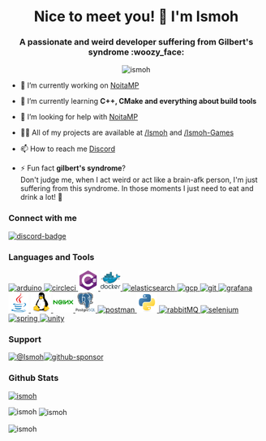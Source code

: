 <h1 align="center">Nice to meet you! 👋 I'm Ismoh</h1>
<h3 align="center">A passionate and weird developer suffering from Gilbert's syndrome :woozy_face:</h3>

<p align="center"> <img src="https://komarev.com/ghpvc/?username=ismoh&label=Profile%20views&color=0e75b6&style=flat-square" alt="ismoh" /> </p>

- 🔭 I’m currently working on [NoitaMP](https://github.com/Ismoh/NoitaMP)

- 🌱 I’m currently learning **C++, CMake and everything about build tools**

- 🤝 I’m looking for help with [NoitaMP](https://github.com/Ismoh/NoitaMP)

- 👨‍💻 All of my projects are available at [/Ismoh](https://github.com/Ismoh?tab=repositories&q=&type=source&language=&sort=) and [/Ismoh-Games](https://github.com/orgs/Ismoh-Games/repositories?q=&type=source&language=&sort=)

- 📫 How to reach me [Discord](https://discord.gg/Z99g7Hx)

- ⚡ Fun fact **gilbert's syndrome**?\
  Don't judge me, when I act weird or act like a brain-afk person, I'm just suffering from this syndrome. In those moments I just need to eat and drink a lot! :woozy_face:

### Connect with me

[![discord-badge](https://img.shields.io/badge/Discord-5865F2?style=for-the-badge&logo=discord&logoColor=white&label=Ismoh%20Games)](https://discord.gg/Z99g7Hx)

### Languages and Tools

<p align="left"> <a href="https://www.arduino.cc/" target="_blank" rel="noreferrer"> <img src="https://cdn.worldvectorlogo.com/logos/arduino-1.svg" alt="arduino" width="40" height="40"/> </a> <a href="https://circleci.com" target="_blank" rel="noreferrer"> <img src="https://www.vectorlogo.zone/logos/circleci/circleci-icon.svg" alt="circleci" width="40" height="40"/> </a> <a href="https://www.w3schools.com/cs/" target="_blank" rel="noreferrer"> <img src="https://raw.githubusercontent.com/devicons/devicon/master/icons/csharp/csharp-original.svg" alt="csharp" width="40" height="40"/> </a> <a href="https://www.docker.com/" target="_blank" rel="noreferrer"> <img src="https://raw.githubusercontent.com/devicons/devicon/master/icons/docker/docker-original-wordmark.svg" alt="docker" width="40" height="40"/> </a> <a href="https://www.elastic.co" target="_blank" rel="noreferrer"> <img src="https://www.vectorlogo.zone/logos/elastic/elastic-icon.svg" alt="elasticsearch" width="40" height="40"/> </a> <a href="https://cloud.google.com" target="_blank" rel="noreferrer"> <img src="https://www.vectorlogo.zone/logos/google_cloud/google_cloud-icon.svg" alt="gcp" width="40" height="40"/> </a> <a href="https://git-scm.com/" target="_blank" rel="noreferrer"> <img src="https://www.vectorlogo.zone/logos/git-scm/git-scm-icon.svg" alt="git" width="40" height="40"/> </a> <a href="https://grafana.com" target="_blank" rel="noreferrer"> <img src="https://www.vectorlogo.zone/logos/grafana/grafana-icon.svg" alt="grafana" width="40" height="40"/> </a> <a href="https://www.java.com" target="_blank" rel="noreferrer"> <img src="https://raw.githubusercontent.com/devicons/devicon/master/icons/java/java-original.svg" alt="java" width="40" height="40"/> </a> <a href="https://www.linux.org/" target="_blank" rel="noreferrer"> <img src="https://raw.githubusercontent.com/devicons/devicon/master/icons/linux/linux-original.svg" alt="linux" width="40" height="40"/> </a> <a href="https://www.nginx.com" target="_blank" rel="noreferrer"> <img src="https://raw.githubusercontent.com/devicons/devicon/master/icons/nginx/nginx-original.svg" alt="nginx" width="40" height="40"/> </a> <a href="https://www.postgresql.org" target="_blank" rel="noreferrer"> <img src="https://raw.githubusercontent.com/devicons/devicon/master/icons/postgresql/postgresql-original-wordmark.svg" alt="postgresql" width="40" height="40"/> </a> <a href="https://postman.com" target="_blank" rel="noreferrer"> <img src="https://www.vectorlogo.zone/logos/getpostman/getpostman-icon.svg" alt="postman" width="40" height="40"/> </a> <a href="https://www.python.org" target="_blank" rel="noreferrer"> <img src="https://raw.githubusercontent.com/devicons/devicon/master/icons/python/python-original.svg" alt="python" width="40" height="40"/> </a> <a href="https://www.rabbitmq.com" target="_blank" rel="noreferrer"> <img src="https://www.vectorlogo.zone/logos/rabbitmq/rabbitmq-icon.svg" alt="rabbitMQ" width="40" height="40"/> </a> <a href="https://www.selenium.dev" target="_blank" rel="noreferrer"> <img src="https://raw.githubusercontent.com/detain/svg-logos/780f25886640cef088af994181646db2f6b1a3f8/svg/selenium-logo.svg" alt="selenium" width="40" height="40"/> </a> <a href="https://spring.io/" target="_blank" rel="noreferrer"> <img src="https://www.vectorlogo.zone/logos/springio/springio-icon.svg" alt="spring" width="40" height="40"/> </a> <a href="https://unity.com/" target="_blank" rel="noreferrer"> <img src="https://www.vectorlogo.zone/logos/unity3d/unity3d-icon.svg" alt="unity" width="40" height="40"/> </a> </p>

### Support

[![@Ismoh](https://avatars.githubusercontent.com/u/12631485?s=28&v=4)![github-sponsor](https://img.shields.io/badge/sponsor-30363D?style=for-the-badge&logo=GitHub-Sponsors&logoColor=#white)](https://github.com/sponsors/Ismoh)

### Github Stats

<p align="left"> <a href="https://github.com/ryo-ma/github-profile-trophy"><img src="https://github-profile-trophy.vercel.app/?username=ismoh" alt="ismoh" /></a> </p>

<p><img align="left" src="https://github-readme-stats.vercel.app/api/top-langs?username=ismoh&show_icons=true&locale=en&layout=compact" alt="ismoh" /></p>

<p>&nbsp;<img align="center" src="https://github-readme-stats.vercel.app/api?username=ismoh&show_icons=true&locale=en" alt="ismoh" /></p>

<p><img align="center" src="https://github-readme-streak-stats.herokuapp.com/?user=ismoh&" alt="ismoh" /></p>
